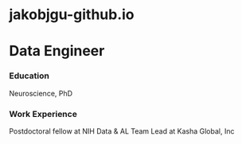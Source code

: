 # jakobjgu-github.io

# Data Engineer

### Education
Neuroscience, PhD

### Work Experience
Postdoctoral fellow at NIH
Data & AL Team Lead at Kasha Global, Inc

